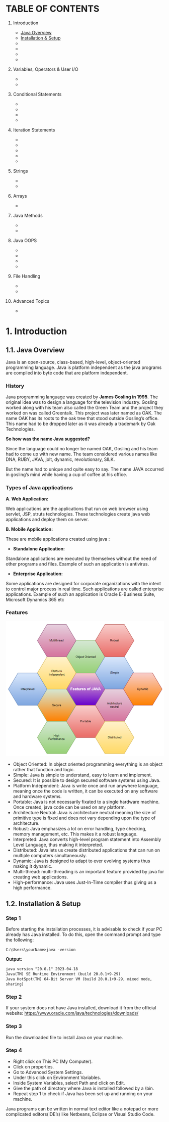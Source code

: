 # TABLE OF CONTENTS

1. Introduction
    - [Java Overview](#11-java-overview)
    - [Installation & Setup](#12-installation--setup)
    - []()
    - []()
    - []()
    - []()

2. Variables, Operators & User I/O
    - [](12)
    - [](11)

3. Conditional Statements
    - [](24)
    - [](23)
    - [](22)
    - [](21)

4. Iteration Statements
    - [](35)
    - [](34)
    - [](33)
    - [](32)
    - [](31)

5. Strings
    - [](42)
    - [](41)

6. Arrays
    - [](51)

7. Java Methods
    - [](62)
    - [](61)

8. Java OOPS
    - [](74)
    - [](73)
    - [](72)
    - [](71)

9. File Handling
    - [](82)
    - [](81)

10. Advanced Topics
    - [](91)


# 1. Introduction

## 1.1. Java Overview

Java is an open-source, class-based, high-level, object-oriented programming language. Java is platform independent as the java programs are compiled into byte code that are platform independent.

### History
Java programming language was created by **James Gosling in 1995**. The original idea was to design a language for the television industry. Gosling worked along with his team also called the Green Team and the project they worked on was called Greentalk. This project was later named as OAK. The name OAK has its roots to the oak tree that stood outside Gosling’s office. This name had to be dropped later as it was already a trademark by Oak Technologies.

**So how was the name Java suggested?**

Since the language could no longer be named OAK, Gosling and his team had to come up with new name. The team considered various names like DNA, RUBY, JAVA, jolt, dynamic, revolutionary, SILK.

But the name had to unique and quite easy to say. The name JAVA occurred in gosling’s mind while having a cup of coffee at his office.

### Types of Java applications 

**A.    Web Application:**

Web applications are the applications that run on web browser using servlet, JSP, struts technologies. These technologies create java web applications and deploy them on server.

**B.    Mobile Application:**

These are mobile applications created using java :

- **Standalone Application:**

Standalone applications are executed by themselves without the need of other programs and files. Example of such an application is antivirus.

- **Enterprise Application:**

Some applications are designed for corporate organizations with the intent to control major process in real time. Such applications are called enterprise applications. Example of such an application is Oracle E-Business Suite, Microsoft Dynamics 365 etc

### Features

![features of java image](./images/features-of-java.png)

- Object Oriented: In object oriented programming everything is an object rather that function and logic.
- Simple: Java is simple to understand, easy to learn and implement.
- Secured: It is possible to design secured software systems using Java.
- Platform Independent: Java is write once and run anywhere language, meaning once the code is written, it can be executed on any software and hardware systems.
- Portable: Java is not necessarily fixated to a single hardware machine. Once created, java code can be used on any platform.
- Architecture Neutral: Java is architecture neutral meaning the size of primitive type is fixed and does not vary depending upon the type of architecture.
- Robust: Java emphasizes a lot on error handling, type checking, memory management, etc. This makes it a robust language.
- Interpreted: Java converts high-level program statement into Assembly Level Language, thus making it interpreted.
- Distributed: Java lets us create distributed applications that can run on multiple computers simultaneously.
- Dynamic: Java is designed to adapt to ever evolving systems thus making it dynamic.
- Multi-thread: multi-threading is an important feature provided by java for creating web applications.
- High-performance: Java uses Just-In-Time compiler thus giving us a high performance.

## 1.2. Installation & Setup
 
### Step 1

Before starting the installation processes, it is advisable to check if your PC already has Java installed. To do this, open the command prompt and type the following:
```
C:\Users\yourName>java -version
```
**Output:**
```
java version "20.0.1" 2023-04-18
Java(TM) SE Runtime Environment (build 20.0.1+9-29)
Java HotSpot(TM) 64-Bit Server VM (build 20.0.1+9-29, mixed mode, sharing)
```

### Step 2

If your system does not have Java installed, download it from the official website: https://www.oracle.com/java/technologies/downloads/

### Step 3

Run the downloaded file to install Java on your machine. 

### Step 4

- Right click on This PC (My Computer).
- Click on properties.
- Go to Advanced System Settings.
- Under this click on Environment Variables.
- Inside System Variables, select Path and click on Edit.
- Give the path of directory where Java is installed followed by a \bin.
- Repeat step 1 to check if Java has been set up and running on your machine.
 
Java programs can be written in normal text editor like a notepad or more complicated editors(IDE’s) like Netbeans, Eclipse or Visual Studio Code.